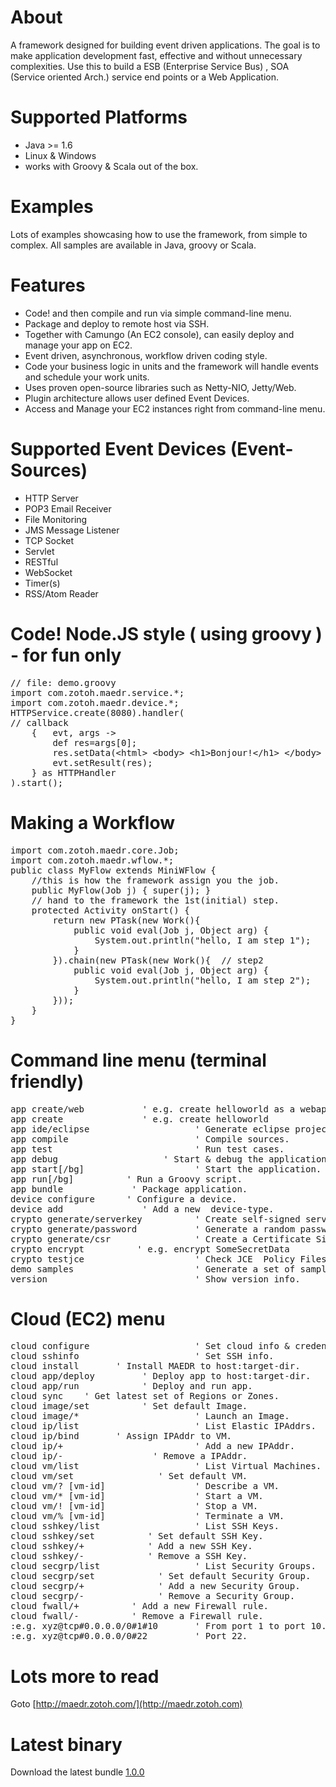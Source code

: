 # About
A framework designed for building event driven applications. The goal is to make application development fast, effective and without unnecessary complexities.  Use this to build a ESB (Enterprise Service Bus) , SOA (Service oriented Arch.) service end points or a Web Application. 

# Supported Platforms
* Java &gt;= 1.6
* Linux &amp; Windows
* works with Groovy &amp; Scala out of the box.

# Examples
Lots of examples showcasing how to use the framework, from simple to complex.  All samples
are available in Java, groovy or Scala.

# Features
* Code! and then compile and run via simple command-line menu.
* Package and deploy to remote host via SSH.
* Together with Camungo (An EC2 console), can easily deploy and manage your app on EC2.
* Event driven, asynchronous, workflow driven coding style.
* Code your business logic in units and the framework will handle events and schedule your work units.
* Uses proven open-source libraries such as Netty-NIO, Jetty/Web.
* Plugin architecture allows user defined Event Devices.
* Access and Manage your EC2 instances right from command-line menu.

# Supported Event Devices (Event-Sources)
* HTTP Server
* POP3 Email Receiver
* File Monitoring
* JMS Message Listener
* TCP Socket
* Servlet
* RESTful
* WebSocket
* Timer(s)
* RSS/Atom Reader

# Code! Node.JS style ( using groovy ) - for fun only
<pre>
// file: demo.groovy
import com.zotoh.maedr.service.*;
import com.zotoh.maedr.device.*;
HTTPService.create(8080).handler(
// callback
    {   evt, args ->
        def res=args[0];
        res.setData(&lt;html&gt; &lt;body&gt; &lt;h1&gt;Bonjour!&lt;/h1&gt; &lt;/body&gt; &lt;/html&gt;);
        evt.setResult(res);
    } as HTTPHandler
).start();
</pre>

# Making a Workflow
<pre>
import com.zotoh.maedr.core.Job;
import com.zotoh.maedr.wflow.*;
public class MyFlow extends MiniWFlow {
    //this is how the framework assign you the job.
    public MyFlow(Job j) { super(j); }
    // hand to the framework the 1st(initial) step.
    protected Activity onStart() {
        return new PTask(new Work(){
            public void eval(Job j, Object arg) {
                System.out.println("hello, I am step 1");
            }
        }).chain(new PTask(new Work(){  // step2
            public void eval(Job j, Object arg) {
                System.out.println("hello, I am step 2");
            }
        }));
    }
}
</pre>

# Command line menu (terminal friendly)
<pre>
app create/web <app-name>          ' e.g. create helloworld as a webapp.
app create <app-name>              ' e.g. create helloworld
app ide/eclipse                    ' Generate eclipse project files.
app compile                        ' Compile sources.
app test                           ' Run test cases.
app debug <port>                   ' Start & debug the application.
app start[/bg]                     ' Start the application.
app run[/bg] <script-file>         ' Run a Groovy script.
app bundle <output-dir>            ' Package application.
device configure <device-type>     ' Configure a device.
device add <new-type>              ' Add a new  device-type.
crypto generate/serverkey          ' Create self-signed server key (pkcs12).
crypto generate/password           ' Generate a random password.
crypto generate/csr                ' Create a Certificate Signing Request.
crypto encrypt <some-text>         ' e.g. encrypt SomeSecretData
crypto testjce                     ' Check JCE  Policy Files.
demo samples                       ' Generate a set of samples.
version                            ' Show version info.
</pre>

# Cloud (EC2) menu
<pre>
cloud configure                    ' Set cloud info & credential.
cloud sshinfo                      ' Set SSH info.
cloud install <ver> <host:dir>     ' Install MAEDR to host:target-dir.
cloud app/deploy  <host:dir>       ' Deploy app to host:target-dir.
cloud app/run  <host:dir>          ' Deploy and run app.
cloud sync <regions|datacenters>   ' Get latest set of Regions or Zones.
cloud image/set <image-id>         ' Set default Image.
cloud image/*                      ' Launch an Image.
cloud ip/list                      ' List Elastic IPAddrs.
cloud ip/bind <ipaddr> <vm-id>     ' Assign IPAddr to VM.
cloud ip/+                         ' Add a new IPAddr.
cloud ip/- <ipaddr>                ' Remove a IPAddr.
cloud vm/list                      ' List Virtual Machines.
cloud vm/set <vm-id>               ' Set default VM.
cloud vm/? [vm-id]                 ' Describe a VM.
cloud vm/* [vm-id]                 ' Start a VM.
cloud vm/! [vm-id]                 ' Stop a VM.
cloud vm/% [vm-id]                 ' Terminate a VM.
cloud sshkey/list                  ' List SSH Keys.
cloud sshkey/set <keyname>         ' Set default SSH Key.
cloud sshkey/+ <keyname>           ' Add a new SSH Key.
cloud sshkey/- <keyname>           ' Remove a SSH Key.
cloud secgrp/list                  ' List Security Groups.
cloud secgrp/set <group>           ' Set default Security Group.
cloud secgrp/+ <group>             ' Add a new Security Group.
cloud secgrp/- <group>             ' Remove a Security Group.
cloud fwall/+ <group@rule>         ' Add a new Firewall rule.
cloud fwall/- <group@rule>         ' Remove a Firewall rule.
:e.g. xyz@tcp#0.0.0.0/0#1#10       ' From port 1 to port 10.
:e.g. xyz@tcp#0.0.0.0/0#22         ' Port 22.
</pre>

# Lots more to read
Goto [http://maedr.zotoh.com/](http://maedr.zotoh.com)

# Latest binary
Download the latest bundle [1.0.0](http://maedr.zotoh.com/packages/stable/1.0.0/maedr-1.0.0.tar.gz)


